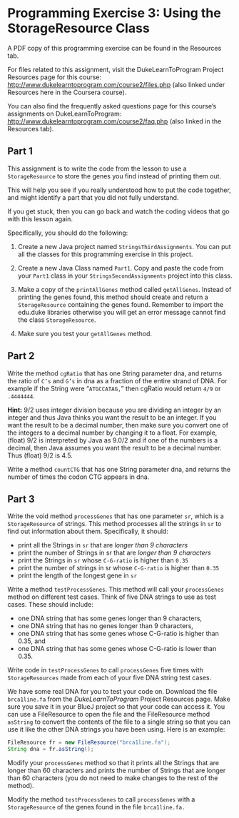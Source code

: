 # Programming Exercise 3: Using the StorageResource Class

A PDF copy of this programming exercise can be found in the Resources tab.

For files related to this assignment, visit the DukeLearnToProgram Project Resources page for this course: http://www.dukelearntoprogram.com/course2/files.php (also linked under Resources here in the Coursera course).

You can also find the frequently asked questions page for this course’s assignments on DukeLearnToProgram: http://www.dukelearntoprogram.com/course2/faq.php (also linked in the Resources tab).

## Part 1

This assignment is to write the code from the lesson to use a `StorageResource` to store the genes you find instead of printing them out.

This will help you see if you really understood how to put the code together, and might identify a part that you did not fully understand.

If you get stuck, then you can go back and watch the coding videos that go with this lesson again.

Specifically, you should do the following:

1. Create a new Java project named `StringsThirdAssignments`. You can put all the classes for this programming exercise in this project.

2. Create a new Java Class named `Part1`. Copy and paste the code from your `Part1` class in your `StringsSecondAssignments` project into this class.

3. Make a copy of the `printAllGenes` method called `getAllGenes`. Instead of printing the genes found, this method should create and return a `StorageResource` containing the genes found. Remember to import the edu.duke libraries otherwise you will get an error message cannot find the class `StorageResource`.

4. Make sure you test your `getAllGenes` method.

## Part 2

Write the method `cgRatio` that has one String parameter dna, and returns the ratio of `C’s` and `G’s` in dna as a fraction of the entire strand of DNA. For example if the String were “`ATGCCATAG,`” then cgRatio would return `4/9` or `.4444444`.

__Hint:__ 9/2 uses integer division because you are dividing an integer by an integer and thus Java thinks you want the result to be an integer. If you want the result to be a decimal number, then make sure you convert one of the integers to a decimal number by changing it to a float. For example, (float) 9/2 is interpreted by Java as 9.0/2 and if one of the numbers is a decimal, then Java assumes you want the result to be a decimal number. Thus (float) 9/2 is 4.5.

Write a method `countCTG` that has one String parameter dna, and returns the number of times the codon CTG appears in dna.

## Part 3

Write the void method `processGenes` that has one parameter `sr`, which is a `StorageResource` of strings. This method processes all the strings in `sr` to find out information about them. Specifically, it should:

- print all the Strings in `sr` that are _longer than 9 characters_
- print the number of Strings in sr that are _longer than 9 characters_
- print the Strings in `sr` whose `C-G-ratio` is higher than `0.35`
- print the number of strings in sr whose `C-G-ratio` is higher than `0.35`
- print the length of the longest gene in `sr`

Write a method `testProcessGenes`. This method will call your `processGenes` method on different test cases. Think of five DNA strings to use as test cases. These should include:

- one DNA string that has some genes longer than 9 characters,
- one DNA string that has no genes longer than 9 characters,
- one DNA string that has some genes whose C-G-ratio is higher than 0.35, and
- one DNA string that has some genes whose C-G-ratio is lower than 0.35. 

Write code in `testProcessGenes` to call `processGenes` five times with `StorageResources` made from each of your five DNA string test cases.

We have some real DNA for you to test your code on. Download the file `brca1line.fa` from the _DukeLearnToProgram_ Project Resources page. Make sure you save it in your BlueJ project so that your code can access it. You can use a FileResource to open the file and the FileResource method `asString` to convert the contents of the file to a single string so that you can use it like the other DNA strings you have been using. Here is an example:

```java
FileResource fr = new FileResource("brca1line.fa");
String dna = fr.asString();
```

Modify your `processGenes` method so that it prints all the Strings that are longer than 60 characters and prints the number of Strings that are longer than 60 characters (you do not need to make changes to the rest of the method).

Modify the method `testProcessGenes` to call `processGenes` with a `StorageResource` of the genes found in the file `brca1line.fa.`
